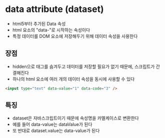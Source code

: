 # data attribute (dataset)

* html5부터 추가된 Data 속성
* html 요소의 "data-"로 시작하는 속성이다
* 특정 데이터를 DOM 요소에 저장해두기 위해 데이터 속성을 사용한다

## 장점
* hidden으로 태그를 숨겨두고 데이터를 저장할 필요가 없기 때문에, 스크립트가 간결해진다
* 하나의 html 요소에 여러 개의 데이터 속성을 동시에 사용할 수 있다
```html
<input type="text" data-value="1" data-code="3" />
```

## 특징
* dataset은 자바스크립트이기 때문에 속성명을 카멜케이스로 변환한다
* 예를 들어 data-value는 dataValue가 된다
* 또 반대로 dataset.value는 data-value가 된다
